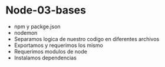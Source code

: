 # Node-03-bases

* npm y packge.json
* nodemon 
* Separamos logica de nuestro codigo en diferentes archivos
* Exportamos y requerimos los mismo
* Requerimos modulos de node
* Instalamos dependencias